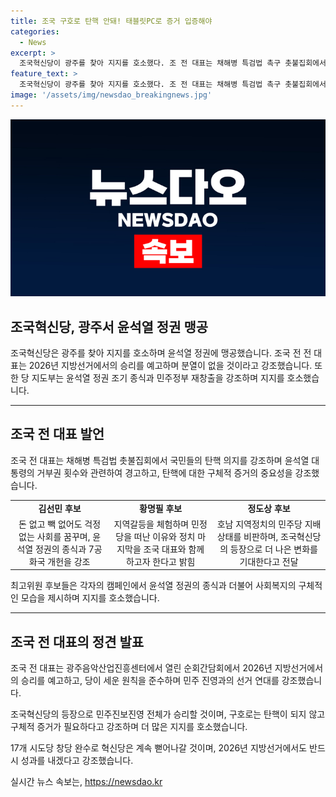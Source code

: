 ```yaml
---
title: 조국 구호로 탄핵 안돼! 태블릿PC로 증거 입증해야
categories:
  - News
excerpt: >
  조국혁신당이 광주를 찾아 지지를 호소했다. 조 전 대표는 채해병 특검법 촉구 촛불집회에서 윤정부를 맹공하며 2026년 지방선거에서의 승리를 예고했다. 또한, 최고위원 후보들은 윤석열 정권 종식과 민주정부 재창출을 강조하며 지지를 호스했다. 조국혁신당의 등장으로 민주진보진영이 승리할 것이라 주장했다.
feature_text: >
  조국혁신당이 광주를 찾아 지지를 호소했다. 조 전 대표는 채해병 특검법 촉구 촛불집회에서 윤정부를 맹공하며 2026년 지방선거에서의 승리를 예고했다. 또한, 최고위원 후보들은 윤석열 정권 종식과 민주정부 재창출을 강조하며 지지를 호스했다. 조국혁신당의 등장으로 민주진보진영이 승리할 것이라 주장했다.
image: '/assets/img/newsdao_breakingnews.jpg'
---
```


<p><img src="/assets/img/newsdao_breakingnews.jpg" alt="ranknews 속보" /></p>

<h2 data-ke-size="size26">조국혁신당, 광주서 윤석열 정권 맹공</h2>

<p data-ke-size="size16">조국혁신당은 광주를 찾아 지지를 호소하며 윤석열 정권에 맹공했습니다. 조국 전 전 대표는 2026년 지방선거에서의 승리를 예고하며 분열이 없을 것이라고 강조했습니다. 또한 당 지도부는 윤석열 정권 조기 종식과 민주정부 재창출을 강조하며 지지를 호소했습니다.</p>

<hr>

<h2 data-ke-size="size24">조국 전 대표 발언</h2>

<p data-ke-size="size16">조국 전 대표는 채해병 특검법 촛불집회에서 국민들의 탄핵 의지를 강조하며 윤석열 대통령의 거부권 횟수와 관련하여 경고하고, 탄핵에 대한 구체적 증거의 중요성을 강조했습니다.</p>

<table>
  <tr>
    <td style="text-align: center; height: 17px;"><b>김선민 후보</b></td>
    <td style="text-align: center; height: 17px;"><b>황명필 후보</b></td>
    <td style="text-align: center; height: 17px;"><b>정도상 후보</b></td>
  </tr>
  <tr>
    <td style="text-align: center; height: 17px;">돈 없고 빽 없어도 걱정 없는 사회를 꿈꾸며, 윤석열 정권의 종식과 7공화국 개헌을 강조</td>
    <td style="text-align: center; height: 17px;">지역갈등을 체험하며 민정당을 떠난 이유와 정치 마지막을 조국 대표와 함께하고자 한다고 밝힘</td>
    <td style="text-align: center; height: 17px;">호남 지역정치의 민주당 지배 상태를 비판하며, 조국혁신당의 등장으로 더 나은 변화를 기대한다고 전달</td>
  </tr>
</table>

<p data-ke-size="size16">최고위원 후보들은 각자의 캠페인에서 윤석열 정권의 종식과 더불어 사회복지의 구체적인 모습을 제시하며 지지를 호소했습니다.</p>

<hr>

<h2 data-ke-size="size24">조국 전 대표의 정견 발표</h2>

<p data-ke-size="size16">조국 전 대표는 광주음악산업진흥센터에서 열린 순회간담회에서 2026년 지방선거에서의 승리를 예고하고, 당이 세운 원칙을 준수하며 민주 진영과의 선거 연대를 강조했습니다.</p>

<p data-ke-size="size16">조국혁신당의 등장으로 민주진보진영 전체가 승리할 것이며, 구호로는 탄핵이 되지 않고 구체적 증거가 필요하다고 강조하며 더 많은 지지를 호소했습니다.</p>

<p data-ke-size="size16">17개 시도당 창당 완수로 혁신당은 계속 뻗어나갈 것이며, 2026년 지방선거에서도 반드시 성과를 내겠다고 강조했습니다.</p>
실시간 뉴스 속보는, <a href="https://newsdao.kr" rel="dofollow">https://newsdao.kr</a>



